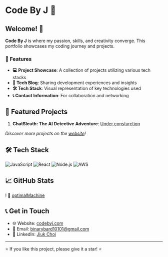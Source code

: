 # Code By J 🚀


## Welcome! 👋

**Code By J** is where my passion, skills, and creativity converge. This portfolio showcases my coding journey and projects.

### 🌟 Features

- **💻 Project Showcase**: A collection of projects utilizing various tech stacks
- **🧠 Tech Blog**: Sharing development experiences and insights
- **🛠 Tech Stack**: Visual representation of key technologies used
- **📞 Contact Information**: For collaboration and networking

## 🚀 Featured Projects

1. **ChatSleuth: The AI Detective Adventure**: [Under consturction](https://github.com/optimalMachine/chatsleuth/tree/main)

_Discover more projects on the [website](https://www.codebyj.com)!_

## 🛠 Tech Stack

![JavaScript](https://img.shields.io/badge/-JavaScript-F7DF1E?style=flat-square&logo=javascript&logoColor=black)
![React](https://img.shields.io/badge/-React-61DAFB?style=flat-square&logo=react&logoColor=black)
![Node.js](https://img.shields.io/badge/-Node.js-339933?style=flat-square&logo=node.js&logoColor=white)
![AWS](https://img.shields.io/badge/-AWS-232F3E?style=flat-square&logo=amazon-aws&logoColor=white)

## 📈 GitHub Stats

! 🎩 [optimalMachine](https://github.com/optimalMachine)

## 📞 Get in Touch

- 🌐 Website: [codebyj.com](https://www.codebyj.com)
- 📧 Email: binarybard10101@gmail.com
- 💼 LinkedIn: [Jiuk Choi](https://www.linkedin.com/in/jiuk-choi-3b1972167/)

---

⭐️ If you like this project, please give it a star! ⭐️